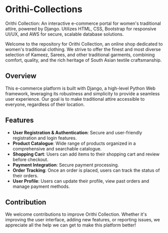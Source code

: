 # Orithi-Collections
Orithi Collection: An interactive e-commerce portal for women's traditional attire, powered by Django. Utilizes HTML, CSS, Bootstrap for responsive UI/UX, and AWS for secure, scalable database solutions.


Welcome to the repository for Orithi Collection, an online shop dedicated to women's traditional clothing. We strive to offer the finest and most diverse selection of Kameez, Sarees, and other traditional garments, combining comfort, quality, and the rich heritage of South Asian textile craftsmanship.

## Overview

This e-commerce platform is built with Django, a high-level Python Web framework, leveraging its robustness and simplicity to provide a seamless user experience. Our goal is to make traditional attire accessible to everyone, regardless of their location.

## Features

- **User Registration & Authentication**: Secure and user-friendly registration and login features.
- **Product Catalogue**: Wide range of products organized in a comprehensive and searchable catalogue.
- **Shopping Cart**: Users can add items to their shopping cart and review before checkout.
- **Payment Integration**: Secure payment processing.
- **Order Tracking**: Once an order is placed, users can track the status of their orders.
- **User Profile**: Users can update their profile, view past orders and manage payment methods.

## Contribution

We welcome contributions to improve Orithi Collection. Whether it's improving the user interface, adding new features, or reporting issues, we appreciate all the help we can get to make this platform better!


